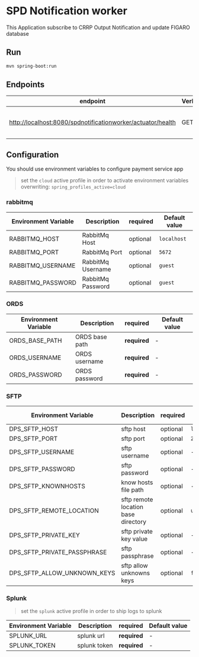 # SPD Notification worker

This Application subscribe to CRRP Output Notification and update FIGARO database

## Run

```bash
mvn spring-boot:run
```

## Endpoints

| endpoint | Verb | Description |
| --- | --- | --- |
| [http://localhost:8080/spdnotificationworker/actuator/health](http://localhost:8080/dpsnotificationservice/actuator/health) | GET | DPS Notification Service Health |

## Configuration

You should use environment variables to configure payment service app

> set the `cloud` active profile in order to activate environment variables overwriting: `spring_profiles_active=cloud`

### rabbitmq

| Environment Variable  | Description | required | Default value |
| --- | --- | --- | --- |
| RABBITMQ_HOST | RabbitMq Host | optional | `localhost` |
| RABBITMQ_PORT | RabbitMq Port | optional | `5672` |
| RABBITMQ_USERNAME | RabbitMq Username | optional | `guest` |
| RABBITMQ_PASSWORD | RabbitMq Password | optional | `guest` |

### ORDS

| Environment Variable  | Description | required | Default value |
| --- | --- | --- | --- |
| ORDS_BASE_PATH | ORDS base path | **required** | - |
| ORDS_USERNAME | ORDS username | **required** | - |
| ORDS_PASSWORD | ORDS password | **required** | - |

### SFTP

| Environment Variable  | Description | required | Default value |
| --- | --- | --- | --- |
| DPS_SFTP_HOST | sftp host | optional | `localhost` |
| DPS_SFTP_PORT | sftp port | optional | `22` |
| DPS_SFTP_USERNAME | sftp username | optional | - |
| DPS_SFTP_PASSWORD | sftp password | optional | - |
| DPS_SFTP_KNOWNHOSTS | know hosts file path | optional | - |
| DPS_SFTP_REMOTE_LOCATION | sftp remote location base directory | optional | `upload` |
| DPS_SFTP_PRIVATE_KEY | sftp private key value | optional | - |
| DPS_SFTP_PRIVATE_PASSPHRASE | sftp passphrase | optional | - |
| DPS_SFTP_ALLOW_UNKNOWN_KEYS | sftp allow unknowns keys | optional | `false` |

### Splunk

> set the `splunk` active profile in order to ship logs to splunk

| Environment Variable  | Description | required | Default value |
| --- | --- | --- | --- |
| SPLUNK_URL | splunk url | **required** | - |
| SPLUNK_TOKEN | splunk token | **required** | - |
